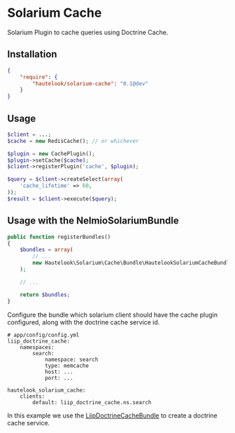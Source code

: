 Solarium Cache
==============

Solarium Plugin to cache queries using Doctrine Cache.

## Installation

```json
{
    "require": {
        "hautelook/solarium-cache": "0.1@dev"
    }
}
```

## Usage

```php
$client = ...;
$cache = new RedisCache(); // or whichever

$plugin = new CachePlugin();
$plugin->setCache($cache);
$client->registerPlugin('cache', $plugin);

$query = $client->createSelect(array(
    'cache_lifetime' => 60,
));
$result = $client->execute($query);
```

## Usage with the NelmioSolariumBundle

```php
public function registerBundles()
{
    $bundles = array(
        // ...
        new Hautelook\Solarium\Cache\Bundle\HautelookSolariumCacheBundle(),
    );

    // ...

    return $bundles;
}
```

Configure the bundle which solarium client should have the cache plugin configured, along with the doctrine cache
service id.

```
# app/config/config.yml
liip_doctrine_cache:
    namespaces:
        search:
            namespace: search
            type: memcache
            host: ...
            port: ...

hautelook_solarium_cache:
    clients:
        default: liip_doctrine_cache.ns.search
```

In this example we use the [LiipDoctrineCacheBundle](https://github.com/liip/LiipDoctrineCacheBundle) to create a
doctrine cache service.
